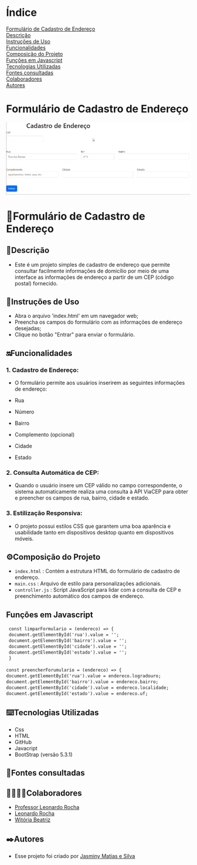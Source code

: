# Índice 

[Formulário de Cadastro de Endereço]()  
[Descrição](#descri%C3%A7%C3%A3o)  
[Instruções de Uso](#instru%C3%A7%C3%B5es-de-uso)  
[Funcionalidades](#funcionalidades)    
[Composição do Projeto](#%EF%B8%8Fcomposi%C3%A7%C3%A3o-do-projeto)   
[Funções em Javascript](#fun%C3%A7%C3%B5es-em-javascript)  
[Tecnologias Utilizadas](#tecnologias-utilizadas)  
[Fontes consultadas](#fontes-consultadas)  
[Colaboradores](#colaboradores)  
[Autores](#autores)  

# Formulário de Cadastro de Endereço

<img src="imgs/entrar.gif">

# 📌Formulário de Cadastro de Endereço

 ## 📝Descrição

 * Este é um projeto simples de cadastro de endereço que permite consultar facilmente informações de domicílio por meio de uma interface as informações de endereço a partir de um CEP (código postal) fornecido.

 ## 👾Instruções de Uso

 * Abra o arquivo 'index.html' em um navegador web;
 * Preencha os campos do formulário com as informações de endereço desejadas;
 * Clique no botão "Entrar" para enviar o formulário.

 ## 🔛Funcionalidades  

  ### 1. Cadastro de Endereço:  
  * O formulário permite aos usuários inserirem as seguintes informações de endereço:  
   
  * Rua    
  * Número  
  * Bairro  
  * Complemento (opcional)  
  * Cidade  
  * Estado  

  ### 2. Consulta Automática de CEP:  

  * Quando o usuário insere um CEP válido no campo correspondente, o sistema automaticamente realiza uma consulta à API ViaCEP para obter e preencher os campos de rua, bairro, cidade e estado.  

  ### 3. Estilização Responsiva:  

  * O projeto possui estilos CSS que garantem uma boa aparência e usabilidade tanto em dispositivos desktop quanto em dispositivos móveis.  

 ## ⚙️Composição do Projeto  

 * `index.html` : Contém a estrutura HTML do formulário de cadastro de endereço.  
 * `main.css` : Arquivo de estilo para personalizações adicionais.  
 * `controller.js` : Script JavaScript para lidar com a consulta de CEP e preenchimento automático dos campos de endereço.  

## Funções em Javascript

     const limparFormulario = (endereco) => {
     document.getElementById('rua').value = '';
     document.getElementById('bairro').value = '';
     document.getElementById('cidade').value = '';
     document.getElementById('estado').value = '';
     }

    const preencherForumulario = (endereco) => {
    document.getElementById('rua').value = endereco.logradouro;
    document.getElementById('bairro').value = endereco.bairro;
    document.getElementById('cidade').value = endereco.localidade;
    document.getElementById('estado').value = endereco.uf;

 ## ⌨️Tecnologias Utilizadas

 * Css  
 * HTML  
 * GitHub  
 * Javacript  
 * BootStrap (versão 5.3.1)  

 ## 📑Fontes consultadas

 ## 🤝🏻🤝🏻Colaboradores

 * [Professor Leonardo Rocha](https://github.com/LeonardoRochaMarista)
 * [Leonardo Rocha](https://github.com/LeonardoRochaMarista)
 * [Witória Beatriz](https://github.com/Witoriabeatriz)

 ## ✒️Autores
 * Esse projeto foi criado por [Jasminy Matias e Silva](https://github.com/jamybr)

